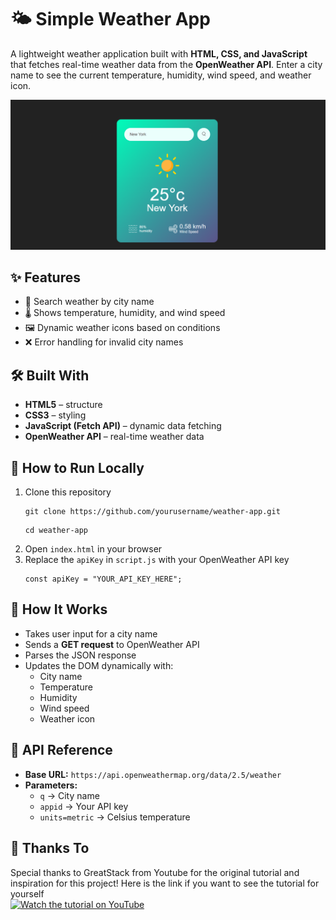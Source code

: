 # 🌤️ Simple Weather App

A lightweight weather application built with **HTML, CSS, and JavaScript** that fetches real-time weather data from the **OpenWeather API**. Enter a city name to see the current temperature, humidity, wind speed, and weather icon.

![Weather App Preview](https://github.com/C00L1N/Basic-Weather-App/blob/main/Preview%20Weather%20App.png?raw=true)

## ✨ Features
- 🔎 Search weather by city name
- 🌡️ Shows temperature, humidity, and wind speed
- 🖼️ Dynamic weather icons based on conditions
- ❌ Error handling for invalid city names

## 🛠️ Built With
- **HTML5** – structure
- **CSS3** – styling
- **JavaScript (Fetch API)** – dynamic data fetching
- **OpenWeather API** – real-time weather data

## 🚀 How to Run Locally

1. Clone this repository
   ```
   git clone https://github.com/yourusername/weather-app.git
   ```
   ```
   cd weather-app
   ```
2. Open `index.html` in your browser
3. Replace the `apiKey` in `script.js` with your OpenWeather API key  
   ```
   const apiKey = "YOUR_API_KEY_HERE";
   ```

## 🧠 How It Works
- Takes user input for a city name
- Sends a **GET request** to OpenWeather API
- Parses the JSON response
- Updates the DOM dynamically with:
  - City name
  - Temperature
  - Humidity
  - Wind speed
  - Weather icon

## 📡 API Reference
- **Base URL:** `https://api.openweathermap.org/data/2.5/weather`
- **Parameters:**
  - `q` → City name
  - `appid` → Your API key
  - `units=metric` → Celsius temperature

## 🙏 Thanks To
Special thanks to GreatStack from Youtube for the original tutorial and inspiration for this project!
Here is the link if you want to see the tutorial for yourself  
[![Watch the tutorial on YouTube](https://img.youtube.com/vi/MIYQR-Ybrn4/0.jpg)](https://youtu.be/MIYQR-Ybrn4?si=9SjuBucw0aZYb5eJ)





